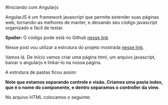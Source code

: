 #Iniciando com Angularjs

AngularJS é um framework javascript que permite extender suas páginas web, tornando-as melhores de manter, e deixando seu código javascript organizado e fácil de testar.

**Spoiler:** O código pode está no Github [nesse link]()

Nesse post vou utilizar a estrutura do projeto mostrada [nesse link][1].

Vamos lá. De início vamos criar uma página html, um arquivo javascript, baixar o angularjs e linkar-lo na nossa página.

A estrutura de pastas ficou assim:

**Note que estamos separando controle e visão. Criamos uma pasta index, que é o nome do componente, e dentro separamos o controller da view.**

No arquivo HTML colocamos o seguinte:

[1]: https://scotch.io/tutorials/angularjs-best-practices-directory-structure
[2]: app/posts/images/rondymesquita.png
[3]: http://rondymesquita.com.br/wp-content/uploads/2015/01/Screen-Shot-2015-01-12-at-10.59.39-AM.png

